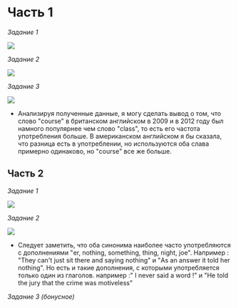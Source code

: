 #  **Часть 1**

*Задание 1*

![](https://pp.userapi.com/c844723/v844723121/21e60/YEM994YaML4.jpg)

*Задание 2* 

![](https://pp.userapi.com/c844723/v844723710/279f1/9qSNEGMznHs.jpg)

*Задание 3* 

![](https://pp.userapi.com/c844723/v844723710/27ac8/yVmBO4DmEB8.jpg)

+ Анализируя полученные данные, я могу сделать вывод о том, что слово "course" в британском английском в 2009 и в 2012 году был намного популярнее чем  слово "class", то есть его частота употребления больше. В американском английском я бы сказала, что разница есть в употреблении, но используются оба слава примерно одинаково, но "course" все же больше.

##  **Часть 2**

*Задание 1* 

![](https://sun9-4.userapi.com/c840728/v840728522/6e179/3gF5GiuIYWA.jpg)

*Задание 2* 

![](https://sun9-7.userapi.com/c840728/v840728522/6e187/MRuo7duVbSo.jpg)

+ Следует заметить, что оба синонима наиболее часто употребляются с дополнениями "er, nothing, something, thing, night, joe". Например : "They can't just sit there and saying nothing" и "As an answer it told her nothing". Но есть и такие дополнения, с которыми употребляется только один из глаголов. например :" I never said a word !" и "He told the jury that the crime was motiveless"

*Задание 3 (бонусное)*
